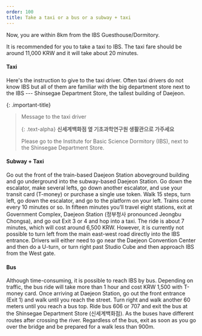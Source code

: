 ```yaml
---
order: 100
title: Take a taxi or a bus or a subway + taxi
---
```

Now, you are within 8km from the IBS Guesthouse/Dormitory. 

It is recommended for you to take a taxi to IBS. The taxi fare should be around 11,000 KRW and it will take about 20 minutes.

#### Taxi
Here's the instruction to give to the taxi driver. Often taxi drivers do not know IBS but all of them are familiar with the big department store next to the IBS --- Shinsegae Department Store, the tallest building of Daejeon.

{: .important-title}
> Message to the taxi driver
> 
> {: .text-alpha}
> **신세계백화점 옆 기초과학연구원 생활관으로 가주세요**
> 
> Please go to the Institute for Basic Science Dormitory (IBS), next to the Shinsegae Department Store.

#### Subway + Taxi

Go out the front of the train-based Daejeon Station aboveground building and go underground into the subway-based Daejeon Station. Go down the escalator, make several lefts, go down another escalator, and use your transit card (T-money) or purchase a single use token. Walk 15 steps, turn left, go down the escalator, and go to the platform on your left. Trains come every 10 minutes or so. In fifteen minutes you’ll travel eight stations, exit at Government Complex, Daejeon Station (정부청사 pronounced Jeongbu Chongsa), and go out Exit 3 or 4 and hop into a taxi. The ride is about 7 minutes, which will cost around 6,500 KRW. However, it is currently not possible to turn left from the main east-west road directly into the IBS entrance. Drivers will either need to go near the Daejeon Convention Center and then do a U-turn, or turn right past Studio Cube and then approach IBS from the West gate.

#### Bus

Although time-consuming, it is possible to reach IBS by bus. Depending on traffic, the bus ride will take more than 1 hour and cost KRW 1,500 with T-money card. Once arriving at Daejeon Station, go out the front entrance (Exit 1) and walk until you reach the street. Turn right and walk another 60 meters until you reach a bus top. Ride bus 606 or 707 and exit the bus 
at the Shinsegae Department Store (신세계백화점). As the buses have different routes after crossing the river. Regardless of the bus, exit as soon as you go over the bridge and be prepared for a walk less than 900m.
